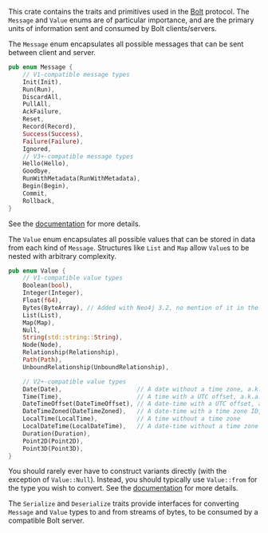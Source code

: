 This crate contains the traits and primitives used in the [Bolt](https://en.wikipedia.org/wiki/Bolt_%28network_protocol%29)
protocol. The `Message` and `Value` enums are of particular importance, and are the primary units of information sent and 
consumed by Bolt clients/servers.

The `Message` enum encapsulates all possible messages that can be sent between client and server.
```rust
pub enum Message {
    // V1-compatible message types
    Init(Init),
    Run(Run),
    DiscardAll,
    PullAll,
    AckFailure,
    Reset,
    Record(Record),
    Success(Success),
    Failure(Failure),
    Ignored,
    // V3+-compatible message types
    Hello(Hello),
    Goodbye,
    RunWithMetadata(RunWithMetadata),
    Begin(Begin),
    Commit,
    Rollback,
}
```
See the [documentation](https://docs.rs/bolt-proto/*/bolt_proto/enum.Message.html) for more details.

The `Value` enum encapsulates all possible values that can be stored in data from each kind of `Message`. 
Structures like `List` and `Map` allow `Value`s to be nested with arbitrary complexity.
```rust
pub enum Value {
    // V1-compatible value types
    Boolean(bool),
    Integer(Integer),
    Float(f64),
    Bytes(ByteArray), // Added with Neo4j 3.2, no mention of it in the Bolt v1 docs!
    List(List),
    Map(Map),
    Null,
    String(std::string::String),
    Node(Node),
    Relationship(Relationship),
    Path(Path),
    UnboundRelationship(UnboundRelationship),

    // V2+-compatible value types
    Date(Date),                     // A date without a time zone, a.k.a. LocalDate
    Time(Time),                     // A time with a UTC offset, a.k.a. OffsetTime
    DateTimeOffset(DateTimeOffset), // A date-time with a UTC offset, a.k.a. OffsetDateTime
    DateTimeZoned(DateTimeZoned),   // A date-time with a time zone ID, a.k.a. ZonedDateTime
    LocalTime(LocalTime),           // A time without a time zone
    LocalDateTime(LocalDateTime),   // A date-time without a time zone
    Duration(Duration),
    Point2D(Point2D),
    Point3D(Point3D),
}
```
You should rarely ever have to construct variants directly (with the exception of `Value::Null`). Instead, you should
typically use `Value::from` for the type you wish to convert.
See the [documentation](https://docs.rs/bolt-proto/*/bolt_proto/enum.Value.html) for more details.

The `Serialize` and `Deserialize` traits provide interfaces for converting `Message` and `Value` types to and from 
streams of bytes, to be consumed by a compatible Bolt server.
